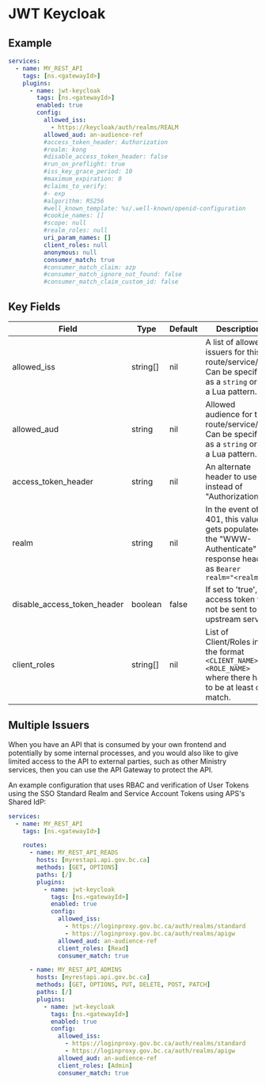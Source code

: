 # JWT Keycloak

## Example

```yaml
services:
  - name: MY_REST_API
    tags: [ns.<gatewayId>]
    plugins:
      - name: jwt-keycloak
        tags: [ns.<gatewayId>]
        enabled: true
        config:
          allowed_iss:
            - https://keycloak/auth/realms/REALM
          allowed_aud: an-audience-ref
          #access_token_header: Authorization
          #realm: kong
          #disable_access_token_header: false
          #run_on_preflight: true
          #iss_key_grace_period: 10
          #maximum_expiration: 0
          #claims_to_verify:
          #- exp
          #algorithm: RS256
          #well_known_template: %s/.well-known/openid-configuration
          #cookie_names: []
          #scope: null
          #realm_roles: null
          uri_param_names: []
          client_roles: null
          anonymous: null
          consumer_match: true
          #consumer_match_claim: azp
          #consumer_match_ignore_not_found: false
          #consumer_match_claim_custom_id: false
```

## Key Fields

| Field                       | Type     | Default | Description                                                                                                                                         |
| --------------------------- | -------- | ------- | --------------------------------------------------------------------------------------------------------------------------------------------------- |
| allowed_iss                 | string[] | nil     | A list of allowed issuers for this route/service/api. Can be specified as a `string` or as a Lua pattern. |
| allowed_aud                 | string   | nil     | Allowed audience for this route/service/api. Can be specified as a `string` or as a Lua pattern. |
| access_token_header         | string   | nil     | An alternate header to use instead of "Authorization"                                                                                               |
| realm                       | string   | nil     | In the event of a 401, this value gets populated in the "WWW-Authenticate" response header as `Bearer realm="<realm>"`                              |
| disable_access_token_header | boolean  | false   | If set to 'true', the access token will not be sent to the upstream service                                                                         |
| client_roles | string[] | nil | List of Client/Roles in the format `<CLIENT_NAME>:<ROLE_NAME>` where there has to be at least one match. |


## Multiple Issuers

When you have an API that is consumed by your own frontend and potentially by some internal processes, and you would also like to give limited access to the API to external parties, such as other Ministry services, then you can use the API Gateway to protect the API.

An example configuration that uses RBAC and verification of User Tokens using the SSO Standard Realm and Service Account Tokens using APS's Shared IdP:

```yaml
services:
  - name: MY_REST_API
    tags: [ns.<gatewayId>]

    routes:
      - name: MY_REST_API_READS
        hosts: [myrestapi.api.gov.bc.ca]
        methods: [GET, OPTIONS]
        paths: [/]
        plugins:
          - name: jwt-keycloak
            tags: [ns.<gatewayId>]
            enabled: true
            config:
              allowed_iss:
                - https://loginproxy.gov.bc.ca/auth/realms/standard
                - https://loginproxy.gov.bc.ca/auth/realms/apigw
              allowed_aud: an-audience-ref
              client_roles: [Read]
              consumer_match: true

      - name: MY_REST_API_ADMINS
        hosts: [myrestapi.api.gov.bc.ca]
        methods: [GET, OPTIONS, PUT, DELETE, POST, PATCH]
        paths: [/]
        plugins:
          - name: jwt-keycloak
            tags: [ns.<gatewayId>]
            enabled: true
            config:
              allowed_iss:
                - https://loginproxy.gov.bc.ca/auth/realms/standard
                - https://loginproxy.gov.bc.ca/auth/realms/apigw
              allowed_aud: an-audience-ref
              client_roles: [Admin]
              consumer_match: true
```
